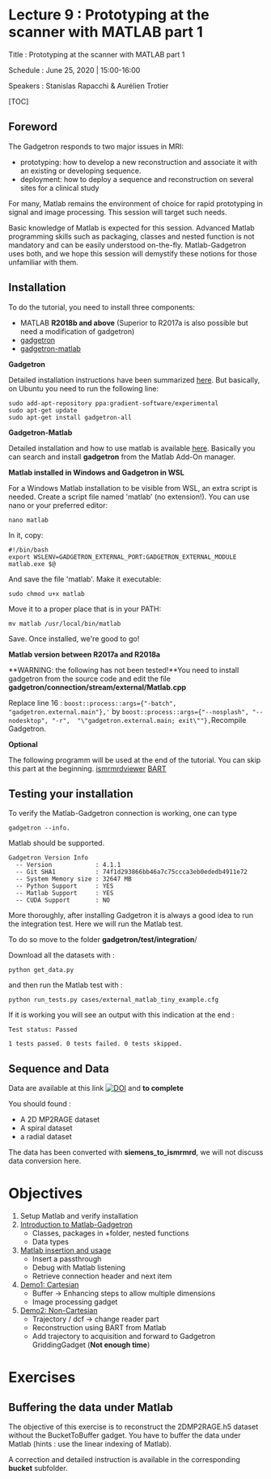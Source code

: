 # Lecture 9 : Prototyping at the scanner with MATLAB part 1

Title : Prototyping at the scanner with MATLAB part 1

Schedule : June 25, 2020 | 15:00-16:00

Speakers : Stanislas Rapacchi & Aurélien Trotier

[TOC]

## Foreword

The Gadgetron responds to two major issues in MRI:

- prototyping: how to develop a new reconstruction and associate it with an existing or developing sequence.
- deployment: how to deploy a sequence and reconstruction on several sites for a clinical study

For many, Matlab remains the environment of choice for rapid prototyping in signal and image processing. This session will target such needs.

Basic knowledge of Matlab is expected for this session. Advanced Matlab programming skills such as packaging, classes and nested function is not mandatory and can be easily understood on-the-fly. Matlab-Gadgetron uses both, and we hope this session will demystify these notions for those unfamiliar with them.

## 

## Installation

To do the tutorial, you need to install three components:

- MATLAB **R2018b and above** (Superior to R2017a is also possible but need a modification of gadgetron)
- [gadgetron](https://github.com/gadgetron/gadgetron)
- [gadgetron-matlab](https://github.com/gadgetron/gadgetron-matlab)

**Gadgetron**

Detailed installation instructions have been summarized [here](https://github.com/gadgetron/GadgetronOnlineClass/tree/master/Installation). But basically, on Ubuntu you need to run the following line:

```
sudo add-apt-repository ppa:gradient-software/experimental
sudo apt-get update
sudo apt-get install gadgetron-all
```

**Gadgetron-Matlab**

Detailed installation and how to use matlab is available [here](https://github.com/gadgetron/gadgetron/wiki/Using-Matlab-with-Gadgetron). Basically you can search and install **gadgetron** from the Matlab Add-On manager.

**Matlab installed in Windows and Gadgetron in WSL**

For a Windows Matlab installation to be visible from WSL, an extra  script is needed. Create a script file named 'matlab' (no extension!).  You can use nano or your preferred editor:

```
nano matlab
```

In it, copy:

```
#!/bin/bash
export WSLENV=GADGETRON_EXTERNAL_PORT:GADGETRON_EXTERNAL_MODULE
matlab.exe $@
```

And save the file 'matlab'. Make it executable:

```
sudo chmod u+x matlab
```

Move it to a proper place that is in your PATH:

```
mv matlab /usr/local/bin/matlab
```

Save. Once installed, we're good to go!

**Matlab version between R2017a and R2018a**

 **WARNING: the following has not been tested!**You need to install gadgetron from the source code and edit the file **gadgetron/connection/stream/external/Matlab.cpp**

Replace line 16 : `boost::process::args={"-batch", "gadgetron.external.main"},'`
 by
 `boost::process::args={"--nosplash", "--nodesktop", "-r",  "\"gadgetron.external.main; exit\""},`Recompile Gadgetron.

**Optional**

The following programm will be used at the end of the tutorial. You can skip this part at the beginning. [ismrmrdviewer](https://github.com/ismrmrd/ismrmrdviewer) [BART](https://github.com/mrirecon/bart)

## Testing your installation

To verify the Matlab-Gadgetron connection is working, one can type

```
gadgetron --info.
```

Matlab should be supported.

```
Gadgetron Version Info
  -- Version            : 4.1.1
  -- Git SHA1           : 74f1d293866bb46a7c75ccca3eb0ededb4911e72
  -- System Memory size : 32647 MB
  -- Python Support     : YES
  -- Matlab Support     : YES
  -- CUDA Support       : NO
```

More thoroughly, after installing Gadgetron it is always a good idea  to run the integration test. Here we will run the Matlab test.

To do so move to the folder **gadgetron/test/integration**/

Download all the datasets with :

```
python get_data.py
```

and then run the Matlab test with :

```
python run_tests.py cases/external_matlab_tiny_example.cfg
```

If it is working you will see an output with this indication at the end :

```
Test status: Passed

1 tests passed. 0 tests failed. 0 tests skipped.
```



## Sequence and Data

Data are available at this link [![DOI](https://zenodo.org/badge/DOI/10.5281/zenodo.3888658.svg)](https://doi.org/10.5281/zenodo.3888658) and **to complete**

You should found :

- A 2D MP2RAGE dataset
- A spiral dataset
- a radial dataset

The data has been converted with **siemens_to_ismrmrd**, we will not discuss data conversion here.

# Objectives

1. Setup Matlab and verify installation
2. [Introduction to Matlab-Gadgetron](Introduction)
   - Classes, packages in +folder, nested functions
   - Data types
3. [Matlab insertion and usage](ExecutionBasics)
   - Insert a passthrough
   - Debug with Matlab listening
   - Retrieve connection header and next item
4. [Demo1: Cartesian](Demo1_Cartesian)
   - Buffer -> Enhancing steps to allow multiple dimensions
   - Image processing gadget
5. [Demo2: Non-Cartesian](Demo2_nonCartesian)
   - Trajectory / dcf -> change reader part
   - Reconstruction using BART from Matlab
   - Add trajectory to acquisition and forward to Gadgetron GriddingGadget (**Not enough time**)

# Exercises

## Buffering the data under Matlab

The objective of this exercise is to reconstruct the 2DMP2RAGE.h5 dataset without the BucketToBuffer gadget. You have to buffer the data under Matlab (hints : use the linear indexing of Matlab).

A correction and detailed instruction is available in the corresponding **bucket** subfolder.